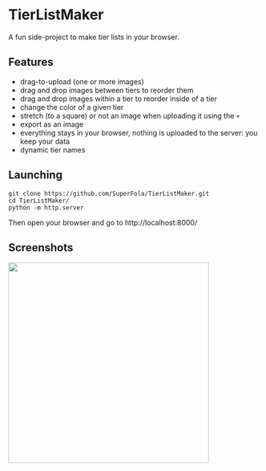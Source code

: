 # TierListMaker

A fun side-project to make tier lists in your browser.

## Features

- drag-to-upload (one or more images)
- drag and drop images between tiers to reorder them
- drag and drop images within a tier to reorder inside of a tier
- change the color of a given tier
- stretch (to a square) or not an image when uploading it using the `+`
- export as an image
- everything stays in your browser, nothing is uploaded to the server: you keep your data
- dynamic tier names

## Launching

```shell
git clone https://github.com/SuperFola/TierListMaker.git
cd TierListMaker/
python -m http.server
```

Then open your browser and go to http://localhost:8000/

## Screenshots

<img src="./readme-graphics/inclement_emerald.png" width="400px">
